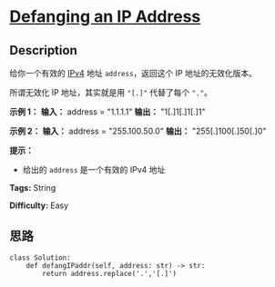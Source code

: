 # [Defanging an IP Address][title]

## Description

给你一个有效的 [IPv4](https://baike.baidu.com/item/IPv4) 地址 `address`，返回这个 IP
地址的无效化版本。

所谓无效化 IP 地址，其实就是用 `"[.]"` 代替了每个 `"."`。



**示例 1：**
            **输入：** address = "1.1.1.1"    **输出：** "1[.]1[.]1[.]1"    

**示例 2：**
            **输入：** address = "255.100.50.0"    **输出：** "255[.]100[.]50[.]0"    



**提示：**

  * 给出的 `address` 是一个有效的 IPv4 地址


**Tags:** String

**Difficulty:** Easy

## 思路

``` python3
class Solution:
    def defangIPaddr(self, address: str) -> str:
        return address.replace('.','[.]')
```

[title]: https://leetcode-cn.com/problems/defanging-an-ip-address
